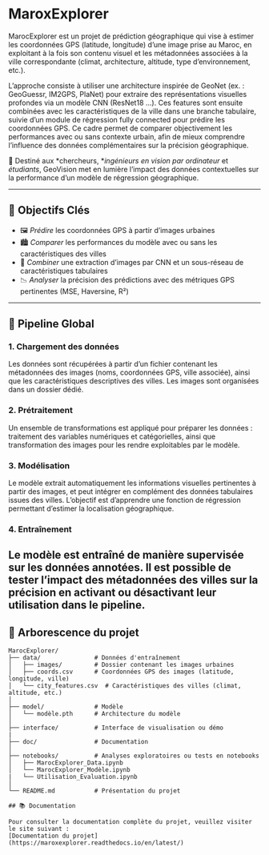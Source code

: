 # MaroxExplorer 

MarocExplorer est un projet de prédiction géographique qui vise à estimer les coordonnées GPS (latitude, longitude) d’une image prise au Maroc, en exploitant à la fois son contenu visuel et les métadonnées associées à la ville correspondante (climat, architecture, altitude, type d’environnement, etc.).

L’approche consiste à utiliser une architecture inspirée de GeoNet (ex. : GeoGuessr, IM2GPS, PlaNet) pour extraire des représentations visuelles profondes via un modèle CNN (ResNet18 ...). Ces features sont ensuite combinées avec les caractéristiques de la ville dans une branche tabulaire, suivie d’un module de régression fully connected pour prédire les coordonnées GPS. Ce cadre permet de comparer objectivement les performances avec ou sans contexte urbain, afin de mieux comprendre l’influence des données complémentaires sur la précision géographique.

🎯 Destiné aux *chercheurs, **ingénieurs en vision par ordinateur* et *étudiants*, GeoVision met en lumière l’impact des données contextuelles sur la performance d’un modèle de régression géographique.

---

## 🚀 Objectifs Clés

* 🖼 *Prédire* les coordonnées GPS à partir d’images urbaines
* 🏙 *Comparer* les performances du modèle avec ou sans les caractéristiques des villes
* 🧠 *Combiner* une extraction d’images par CNN et un sous-réseau de caractéristiques tabulaires
* 📉 *Analyser* la précision des prédictions avec des métriques GPS pertinentes (MSE, Haversine, R²)

---

## 🔧 Pipeline Global

### 1. Chargement des données
Les données sont récupérées à partir d’un fichier contenant les métadonnées des images (noms, coordonnées GPS, ville associée), ainsi que les caractéristiques descriptives des villes. Les images sont organisées dans un dossier dédié.

### 2. Prétraitement
Un ensemble de transformations est appliqué pour préparer les données : traitement des variables numériques et catégorielles, ainsi que transformation des images pour les rendre exploitables par le modèle.

### 3. Modélisation
Le modèle extrait automatiquement les informations visuelles pertinentes à partir des images, et peut intégrer en complément des données tabulaires issues des villes. L’objectif est d’apprendre une fonction de régression permettant d’estimer la localisation géographique.

### 4. Entraînement
Le modèle est entraîné de manière supervisée sur les données annotées. Il est possible de tester l’impact des métadonnées des villes sur la précision en activant ou désactivant leur utilisation dans le pipeline.
---

## 📂 Arborescence du projet

```text
MarocExplorer/
├── data/               # Données d'entraînement
│   ├── images/         # Dossier contenant les images urbaines
│   ├── coords.csv      # Coordonnées GPS des images (latitude, longitude, ville)
│   └── city_features.csv  # Caractéristiques des villes (climat, altitude, etc.)
│
├── model/              # Modèle
│   └── modèle.pth      # Architecture du modèle
│
├── interface/          # Interface de visualisation ou démo
|
├── doc/                # Documentation 
│
├── notebooks/          # Analyses exploratoires ou tests en notebooks
│   ├── MarocExplorer_Data.ipynb
│   └── MarocExplorer_Modèle.ipynb
|   └── Utilisation_Evaluation.ipynb
│
└── README.md           # Présentation du projet

## 📚 Documentation

Pour consulter la documentation complète du projet, veuillez visiter le site suivant :  
[Documentation du projet](https://maroxexplorer.readthedocs.io/en/latest/)

